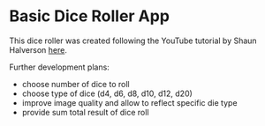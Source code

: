 # Basic Dice Roller App

This dice roller was created following the YouTube tutorial by Shaun Halverson [here](https://youtu.be/u-o30eBK3xs).

Further development plans:
- choose number of dice to roll
- choose type of dice (d4, d6, d8, d10, d12, d20)
- improve image quality and allow to reflect specific die type
- provide sum total result of dice roll

